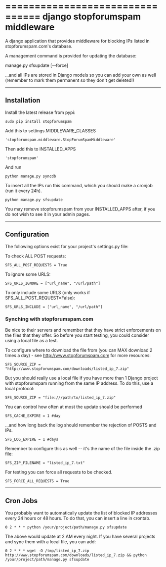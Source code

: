 ================================
django stopforumspam middleware
================================

A django application that provides middleware for blocking IPs listed in
stopforumspam.com's database.

A management command is provided for updating the database:

manage.py sfsupdate [--force]

...and all IPs are stored in Django models so you can add your own as well
(remember to mark them permanent so they don't get deleted!)

------------
Installation
------------

Install the latest release from pypi:

    sudo pip install stopforumspam

Add this to settings.MIDDLEWARE_CLASSES

    'stopforumspam.middleware.StopForumSpamMiddleware'
    
Then add this to INSTALLED_APPS

    'stopforumspam'

And run

    python manage.py syncdb

To insert all the IPs run this command, which you should make a cronjob (run it every 24h).

    python manage.py sfsupdate

You may remove stopforumspam from your INSTALLED_APPS after, if you do not
wish to see it in your admin pages.


-------------
Configuration
-------------

The following options exist for your project's settings.py file:

To check ALL POST requests:

    SFS_ALL_POST_REQUESTS = True

To ignore some URLS:

    SFS_URLS_IGNORE = ["url_name", "/url/path"]

To only include some URLS (only works if SFS_ALL_POST_REQUEST=False):

    SFS_URLS_INCLUDE = ["url_name", "/url/path"]

### Synching with stopforumspam.com

Be nice to their servers and remember that they have strict enforcements on the files that they offer. So before
you start testing, you could consider using a local file as a test.

To configure where to download the file from (you can MAX download 2 times a day) - see http://www.stopforumspam.com for more resources:

    SFS_SOURCE_ZIP = "http://www.stopforumspam.com/downloads/listed_ip_7.zip"  

But you should really use a local file if you have more than 1 Django project with stopforumspam running from the same IP address. To do this, use a local protocol:

    SFS_SOURCE_ZIP = "file:///path/to/listed_ip_7.zip"

You can control how often at most the update should be performed

    SFS_CACHE_EXPIRE = 1 #day

...and how long back the log should remember the rejection of POSTS and IPs.

    SFS_LOG_EXPIRE = 1 #days

Remember to configure this as well -- it's the name of the file inside the .zip file:

    SFS_ZIP_FILENAME = "listed_ip_7.txt"

For testing you can force all requests to be checked.

    SFS_FORCE_ALL_REQUESTS = True   

---------
Cron Jobs
---------
You probably want to automatically update the list of blocked IP addresses every 24 hours or 48 hours.
To do that, you can insert a line in crontab.

    0 2 * * * python /your/project/path/manage.py sfsupdate

The above would update at 2 AM every night. If you have several projects and sync them with a local file, you can add:

    0 2 * * * wget -O /tmp/listed_ip_7.zip http://www.stopforumspam.com/downloads/listed_ip_7.zip && python /your/project/path/manage.py sfsupdate
